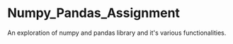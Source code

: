 # Numpy_Pandas_Assignment
An exploration of numpy and pandas library and it's various functionalities.
